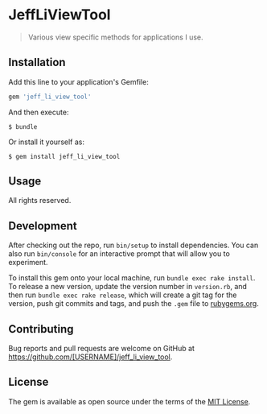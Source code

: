 # JeffLiViewTool

> Various view specific methods for applications I use.

## Installation

Add this line to your application's Gemfile:

```ruby
gem 'jeff_li_view_tool'
```

And then execute:

    $ bundle

Or install it yourself as:

    $ gem install jeff_li_view_tool

## Usage

All rights reserved.

## Development

After checking out the repo, run `bin/setup` to install dependencies. You can also run `bin/console` for an interactive prompt that will allow you to experiment.

To install this gem onto your local machine, run `bundle exec rake install`. To release a new version, update the version number in `version.rb`, and then run `bundle exec rake release`, which will create a git tag for the version, push git commits and tags, and push the `.gem` file to [rubygems.org](https://rubygems.org).

## Contributing

Bug reports and pull requests are welcome on GitHub at https://github.com/[USERNAME]/jeff_li_view_tool.


## License

The gem is available as open source under the terms of the [MIT License](http://opensource.org/licenses/MIT).
